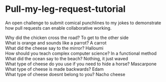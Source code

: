 # Pull-my-leg-request-tutorial
An open challenge to submit comical punchlines to my jokes to demonstrate how pull requests can enable collaborative working.

Why did the chicken cross the road?
  To get to the other side  
What is orange and sounds like a parrot?
  A carrot  
What did the cheese say to the mirror?
  Halloumi  
How should you teach complex computer science?
  In a functional method  
What did the ocean say to the beach?
  Nothing, it just waved  
What type of cheese do you use if you need to hide a horse?
  Mascarpone  
What type of cheese is made backwards?
  Edam  
What type of cheese doesnt belong to you?
  Nacho cheese  
